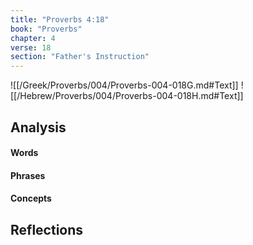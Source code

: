 ```yaml
---
title: "Proverbs 4:18"
book: "Proverbs"
chapter: 4
verse: 18
section: "Father's Instruction"
---
```

![[/Greek/Proverbs/004/Proverbs-004-018G.md#Text]]
![[/Hebrew/Proverbs/004/Proverbs-004-018H.md#Text]]

## Analysis

#### Words

#### Phrases

#### Concepts

## Reflections
